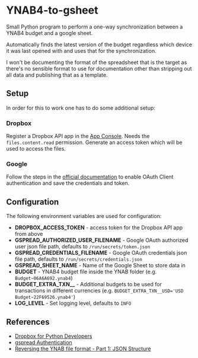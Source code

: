 # YNAB4-to-gsheet

Small Python program to perform a one-way synchronization between a YNAB4 budget and a google sheet.

Automatically finds the latest version of the budget regardless which device it was last opened with and uses that for the synchronization.

I won't be documenting the format of the spreadsheet that is the target as there's no sensible format to use for documentation other than stripping out all data and publishing that as a template.

## Setup

In order for this to work one has to do some additional setup:

### Dropbox

Register a Dropbox API app in the [App Console](https://www.dropbox.com/developers/apps). Needs the `files.content.read` permission. Generate an access token which will be used to access the files.

### Google

Follow the steps in the [official documentation](https://docs.gspread.org/en/latest/oauth2.html#for-end-users-using-oauth-client-id) to enable OAuth Client authentication and save the credentials and token.

## Configuration

The following environment variables are used for configuration:

* **DROPBOX_ACCESS_TOKEN** - access token for the Dropbox API app from above
* **GSPREAD_AUTHORIZED_USER_FILENAME** - Google OAuth authorized user json file path, defaults to `/run/secrets/token.json`
* **GSPREAD_CREDENTIALS_FILENAME** - Google OAuth credentials json file path, defaults to `/run/secrets/credentials.json`
* **GSPREAD_SHEET_NAME** - Name of the Google Sheet to store data in
* **BUDGET** - YNAB4 budget file inside the YNAB folder (e.g. `Budget~06A6A692.ynab4`)
* **BUDGET_EXTRA_TXN__<CUR>** - Additional budgets to be used for transactions in different currencies (e.g. `BUDGET_EXTRA_TXN__USD='USD Budget~22F69526.ynab4'`)
* **LOG_LEVEL** - Set logging level, defaults to `INFO`

## References

* [Dropbox for Python Developers](https://www.dropbox.com/developers/documentation/python#tutorial)
* [gspread Authentication](https://docs.gspread.org/en/latest/oauth2.html)
* [Reversing the YNAB file format - Part 1: JSON Structure](https://jack.codes/projects/2016/09/13/reversing-the-ynab-file-format-part-1/)
